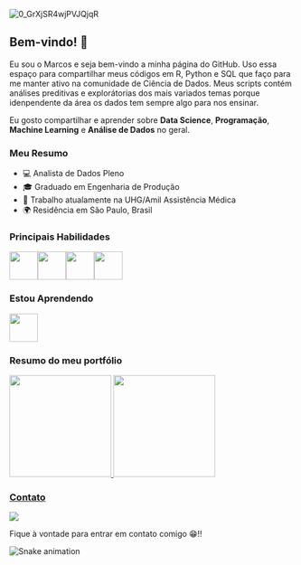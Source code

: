![0_GrXjSR4wjPVJQjqR](https://user-images.githubusercontent.com/91103250/196038687-5e0be0e0-b705-4795-84a8-f7251088d1c9.jpg)
## Bem-vindo! 👋

Eu sou o Marcos e seja bem-vindo a minha página do GitHub. Uso essa espaço para compartilhar meus códigos em R, Python e SQL que faço para me manter ativo na comunidade de Ciência de Dados. 
Meus scripts contém análises preditivas e explorátorias dos mais variados temas porque idenpendente da área os dados tem sempre algo para nos ensinar.

Eu gosto compartilhar e aprender sobre **Data Science**, **Programação**, **Machine Learning** e **Análise de Dados** no geral. 


### Meu Resumo
- 💻 Analista de Dados Pleno
- 🎓 Graduado em Engenharia de Produção  
- 🏢 Trabalho atualamente na UHG/Amil Assistência Médica
- 🌍 Residência em São Paulo, Brasil

### Principais Habilidades
 <img src="https://cdn.jsdelivr.net/gh/devicons/devicon/icons/python/python-original-wordmark.svg" width="50" height="50"/><img src="https://cdn.jsdelivr.net/gh/devicons/devicon/icons/rstudio/rstudio-original.svg" width="50" height="50"/><img src="https://cdn.jsdelivr.net/gh/devicons/devicon/icons/jupyter/jupyter-original-wordmark.svg" width="50" height="50"/><img src="https://cdn.jsdelivr.net/gh/devicons/devicon/icons/mysql/mysql-original-wordmark.svg" width="50" height="50"/>
         
 ### Estou Aprendendo
<img src="https://cdn.jsdelivr.net/gh/devicons/devicon/icons/amazonwebservices/amazonwebservices-plain-wordmark.svg" width="50" height="50"/>
                
### Resumo do meu portfólio
<div>
<a href="https://github.com/marcosmorais94">
<img height="180em" src="https://github-readme-stats.vercel.app/api/top-langs/?username=marcosmorais94&layout=compact&langs_count=7&theme=dracula"/>
<img height="180em" src="https://github-readme-stats.vercel.app/api?username=marcosmorais94&show_icons=true&theme=dracula&include_all_commits=true&count_private=true"/>
</div>

 ### Contato 
<a href="https://www.linkedin.com/in/marcos-de-morais-silva" target="_blank"><img src="https://img.shields.io/badge/-LinkedIn-%230077B5?style=for-the-badge&logo=linkedin&logoColor=white" target="_blank"></a> 

Fique à vontade para entrar em contato comigo 😁!!
 
![Snake animation](https://github.com/{{marcosmorais94}}/{{marcosmorais94}}/blob/output/github-contribution-grid-snake.svg)
